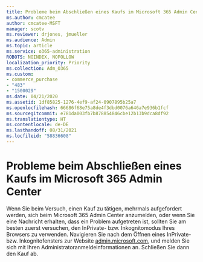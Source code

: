 ```yaml
---
title: Probleme beim Abschließen eines Kaufs im Microsoft 365 Admin Center
ms.author: cmcatee
author: cmcatee-MSFT
manager: scotv
ms.reviewer: drjones, jmueller
ms.audience: Admin
ms.topic: article
ms.service: o365-administration
ROBOTS: NOINDEX, NOFOLLOW
localization_priority: Priority
ms.collection: Adm_O365
ms.custom:
- commerce_purchase
- "483"
- "1500029"
ms.date: 04/21/2020
ms.assetid: 1df85825-1276-4ef9-af24-0907895b25a7
ms.openlocfilehash: 66686f68e75a8de4f3dbd0076a646a7e936b1fcf
ms.sourcegitcommit: e781da003fb7b878854846cbe12b13b9dca8df92
ms.translationtype: HT
ms.contentlocale: de-DE
ms.lasthandoff: 08/31/2021
ms.locfileid: "58836608"
---
```

# <a name="trouble-completing-a-purchase-in-the-microsoft-365-admin-center"></a>Probleme beim Abschließen eines Kaufs im Microsoft 365 Admin Center

Wenn Sie beim Versuch, einen Kauf zu tätigen, mehrmals aufgefordert werden, sich beim Microsoft 365 Admin Center anzumelden, oder wenn Sie eine Nachricht erhalten, dass ein Problem aufgetreten ist, sollten Sie am besten zuerst versuchen, den InPrivate- bzw. Inkognitomodus Ihres Browsers zu verwenden. Navigieren Sie nach dem Öffnen eines InPrivate- bzw. Inkognitofensters zur Website [admin.microsoft.com](https://admin.microsoft.com), und melden Sie sich mit Ihren Administratoranmeldeinformationen an. Schließen Sie dann den Kauf ab.